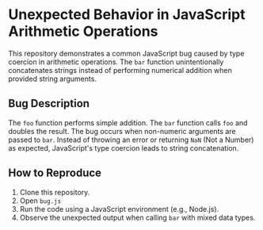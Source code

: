 # Unexpected Behavior in JavaScript Arithmetic Operations

This repository demonstrates a common JavaScript bug caused by type coercion in arithmetic operations.  The `bar` function unintentionally concatenates strings instead of performing numerical addition when provided string arguments. 

## Bug Description

The `foo` function performs simple addition. The `bar` function calls `foo` and doubles the result. The bug occurs when non-numeric arguments are passed to `bar`. Instead of throwing an error or returning `NaN` (Not a Number) as expected, JavaScript's type coercion leads to string concatenation.

## How to Reproduce

1. Clone this repository.
2. Open `bug.js`
3. Run the code using a JavaScript environment (e.g., Node.js).
4. Observe the unexpected output when calling `bar` with mixed data types.